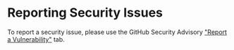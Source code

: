 # Reporting Security Issues

To report a security issue, please use the GitHub Security Advisory ["Report a Vulnerability"](https://github.com/hungovercoders/template.github.platform/security/advisories/new) tab.